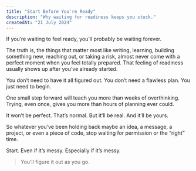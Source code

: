 ```yaml
---
title: "Start Before You're Ready"
description: "Why waiting for readiness keeps you stuck."
createdAt: "21 July 2024"
---
```


If you’re waiting to feel ready, you’ll probably be waiting forever.

The truth is, the things that matter most like writing, learning, building something new, reaching out, or taking a risk, almost never come with a perfect moment when you feel totally prepared. That feeling of readiness usually shows up after you’ve already started.

You don’t need to have it all figured out.
You don’t need a flawless plan.
You just need to begin.

One small step forward will teach you more than weeks of overthinking. Trying, even once, gives you more than hours of planning ever could.

It won’t be perfect. That’s normal.
But it’ll be real. And it’ll be yours.

So whatever you’ve been holding back maybe an idea, a message, a project, or even a piece of code, stop waiting for permission or the “right” time.

Start. Even if it’s messy. Especially if it’s messy.

> You’ll figure it out as you go.
